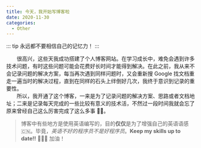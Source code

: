 ```yaml
---
title: 今天，我开始写博客啦
date: 2020-11-30
categories:
  - Other
---
```


::: tip
永远都不要相信自己的记忆力！
:::

<!-- more -->

&emsp;&emsp;很高兴，这些天我成功搭建了个人博客网站。在学习成长中，难免会遇到许多技术问题，有时这些问题可能会花费好长时间才能得到解决。在此之前，我从来不会记录问题的解决方案，每当再次遇到同样问题时，又会重新搜 Google 找文档重走一遍当时的解决过程，直到在同样的石头上绊倒好几次，我终于意识到记录的重要性。  
&emsp;&emsp;所以，我开通了这个博客，一来是为了记录问题的解决方案、思路或者文档地址；二来是记录每天完成的一些比较有意义的技术活，不然过一段时间我就会忘了原来曾经自己这么厉害完成了这么多事 🤪🤪。

> 博客中有些地方是使用英语编写的，目的**仅仅**是为了增强自己的英语语感 🇨🇳。毕竟，_英语不好的程序员不是好程序员_。**Keep my skills up to date!!** 💪💪💪 加油！
